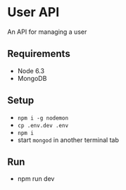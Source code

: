 # User API

An API for managing a user

## Requirements

- Node 6.3
- MongoDB

## Setup

- `npm i -g nodemon`
- `cp .env.dev .env`
- `npm i`
- start `mongod` in another terminal tab

## Run

- npm run dev

